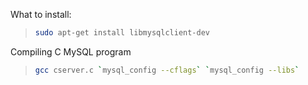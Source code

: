 What to install:
> ```bash 
> sudo apt-get install libmysqlclient-dev
> ``` 

Compiling C MySQL program
> ```bash
> gcc cserver.c `mysql_config --cflags` `mysql_config --libs`
>```